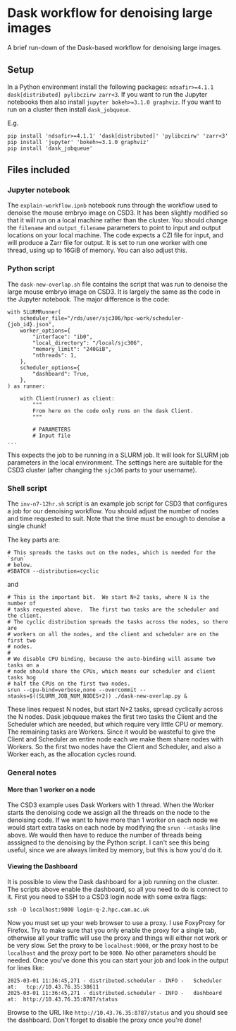 # Dask workflow for denoising large images
A brief run-down of the Dask-based workflow for denoising large images.

## Setup
In a Python environment install the following packages:
`ndsafir>=4.1.1 dask[distributed] pylibczirw zarr<3`. If
you want to run the Jupyter notebooks then also install
`jupyter bokeh>=3.1.0 graphviz`. If you want to run on
a cluster then install `dask_jobqueue`.

E.g.
```
pip install 'ndsafir>=4.1.1' 'dask[distributed]' 'pylibczirw' 'zarr<3'
pip install 'jupyter' 'bokeh>=3.1.0 graphviz'
pip install 'dask_jobqueue'
```

## Files included

### Jupyter notebook
The `explain-workflow.ipnb` notebook runs through the workflow
used to denoise the mouse embryo image on CSD3.  It has
been slightly modified so that it will run on a local machine
rather than the cluster.  You should change the `filename` and
`output_filename` parameters to point to input and output locations
on your local machine.  The code expects a CZI file for input, and
will produce a Zarr file for output.  It is set to run one worker
with one thread, using up to 16GiB of memory.  You can also adjust
this.

### Python script
The `dask-new-overlap.sh` file contains the script that was run to
denoise the large mouse embryo image on CSD3.  It is largely the
same as the code in the Jupyter notebook.  The major difference
is the code:

```
with SLURMRunner(
    scheduler_file="/rds/user/sjc306/hpc-work/scheduler-{job_id}.json",
    worker_options={
        "interface": "ib0",
        "local_directory": "/local/sjc306",
        "memory_limit": "240GiB",
        "nthreads": 1,
    },
    scheduler_options={
        "dashboard": True,
    },      
) as runner:
        
    with Client(runner) as client: 
        """
        From here on the code only runs on the dask Client.
        """
                                          
        # PARAMETERS
        # Input file
...
```
This expects the job to be running in a SLURM job.  It will look for
SLURM job parameters in the local environment.  The settings here
are suitable for the CSD3 cluster (after changing the `sjc306` parts
to your username).

### Shell script
The `inv-n7-12hr.sh` script is an example job script for CSD3 that
configures a job for our denoising workflow.  You should adjust the
number of nodes and time requested to suit.  Note that the time
must be enough to denoise a single chunk!

The key parts are:
```
# This spreads the tasks out on the nodes, which is needed for the `srun`
# below.
#SBATCH --distribution=cyclic
```
and
```
# This is the important bit.  We start N+2 tasks, where N is the number of
# tasks requested above.  The first two tasks are the scheduler and the client.
# The cyclic distribution spreads the tasks across the nodes, so there are
# workers on all the nodes, and the client and scheduler are on the first two
# nodes.
#
# We disable CPU binding, because the auto-binding will assume two tasks on a
# node should share the CPUs, which means our scheduler and client tasks hog
# half the CPUs on the first two nodes.
srun --cpu-bind=verbose,none --overcommit --ntasks=$((SLURM_JOB_NUM_NODES+2)) ./dask-new-overlap.py &
```
These lines request N nodes, but start N+2 tasks, spread cyclically across the
N nodes. Dask jobqueue makes the first two tasks the Client and the Scheduler
which are needed, but which require very little CPU or memory. The remaining
tasks are Workers. Since it
would be wasteful to give the Client and Scheduler an entire node each we make them
share nodes with Workers.  So the first two nodes have the Client and Scheduler,
and also a Worker each, as the allocation cycles round.

### General notes
#### More than 1 worker on a node
The CSD3 example uses Dask Workers with 1 thread. When the Worker starts
the denoising code we assign all the threads on the node to the denoising
code. If we want to have more than 1 worker on each node we would start
extra tasks on each node by modifying the `srun --ntasks` line above. We
would then have to reduce the number of threads being asssigned to
the denoising by the Python script.  I can't see this being useful, since
we are always limited by memory, but this is how you'd do it.

#### Viewing the Dashboard
It is possible to view the Dask dashboard for a job running on the cluster.
The scripts above enable the dashboard, so all you need to do is connect to it.
First you need to SSH to a CSD3 login node with some extra flags:
```
ssh -D localhost:9000 login-q-2.hpc.cam.ac.uk
```
Now you must set up your web browser to use a proxy. I use FoxyProxy for
Firefox.  Try to make sure that you only enable the proxy for a single tab,
otherwise all your traffic will use the proxy and things will either not
work or be very slow. Set the proxy to be `localhost:9000`, or the proxy
host to be `localhost` and the proxy port to be `9000`.  No other parameters
should be needed.  Once you've done this you can start your job and look
in the output for lines like:
```
2025-03-01 11:36:45,271 - distributed.scheduler - INFO -   Scheduler at:   tcp://10.43.76.35:38611
2025-03-01 11:36:45,271 - distributed.scheduler - INFO -   dashboard at:  http://10.43.76.35:8787/status
```
Browse to the URL like `http://10.43.76.35:8787/status` and you should see the dashboard.  Don't forget
to disable the proxy once you're done!
